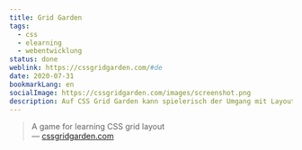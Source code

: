 ```yaml
---
title: Grid Garden
tags:
  - css
  - elearning
  - webentwicklung
status: done
weblink: https://cssgridgarden.com/#de
date: 2020-07-31
bookmarkLang: en
socialImage: https://cssgridgarden.com/images/screenshot.png
description: Auf CSS Grid Garden kann spielerisch der Umgang mit Layout Raster (CSS Grid) gelernt werden.
---
```

<blockquote>A game for learning CSS grid layout<footer>— <a href="https://cssgridgarden.com/#de">cssgridgarden.com</a></footer></blockquote>
